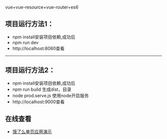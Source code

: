 vue+vue-resource+vue-router+es6

## 项目运行方法1：
* npm  install安装项目依赖,成功后
* npm run dev 
* http://localhost:8080查看
***
## 项目运行方法2：
* npm  install安装项目依赖,成功后
* npm run build 生成dist，目录
* node prod.serve.js 使用node开启服务
* http://localhost:9000查看
## 在线查看
* <a href='https://zhaoteee.github.io/vue2.0-elm/dist/' targe='_blank'>饿了么单页应用演示</a>
